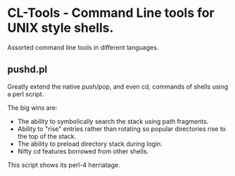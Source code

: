 # CL-Tools - Command Line tools for UNIX style shells. 

Assorted command line tools in different languages.

## pushd.pl
Greatly extend the native push/pop, and even cd, commands of shells using a perl script.

The big wins are:

* The ability to symbolically search the stack using path fragments.
* Ability to "rise" entries rather than rotating so popular directories rise to the top of the stack. 
* The ability to preload directory stack during login.
* Nifty cd features borrowed from other shells.

This script shows its perl-4 herriatage. 

